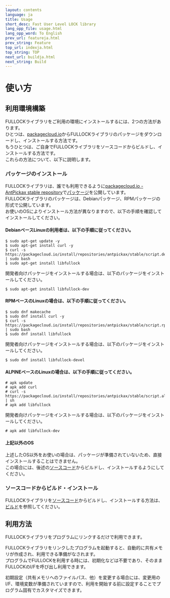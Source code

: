 ```yaml
---
layout: contents
language: ja
title: Usage
short_desc: Fast User Level LOCK library
lang_opp_file: usage.html
lang_opp_word: To English
prev_url: featureja.html
prev_string: Feature
top_url: indexja.html
top_string: TOP
next_url: buildja.html
next_string: Build
---
```


# 使い方

## 利用環境構築
FULLOCKライブラリをご利用の環境にインストールするには、2つの方法があります。  
ひとつは、[packagecloud.io](https://packagecloud.io/)からFULLOCKライブラリのパッケージをダウンロードし、インストールする方法です。  
もうひとつは、ご自身でFULLOCKライブラリをソースコードからビルドし、インストールする方法です。  
これらの方法について、以下に説明します。

### パッケージのインストール
FULLOCKライブラリは、誰でも利用できるように[packagecloud.io - AntPickax stable repository](https://packagecloud.io/antpickax/stable/)で[パッケージ](https://packagecloud.io/app/antpickax/stable/search?q=fullock)を公開しています。  
FULLOCKライブラリのパッケージは、Debianパッケージ、RPMパッケージの形式で公開しています。  
お使いのOSによりインストール方法が異なりますので、以下の手順を確認してインストールしてください。  

#### DebianベースLinuxの利用者は、以下の手順に従ってください。
```
$ sudo apt-get update -y
$ sudo apt-get install curl -y
$ curl -s https://packagecloud.io/install/repositories/antpickax/stable/script.deb.sh | sudo bash
$ sudo apt-get install libfullock
```
開発者向けパッケージをインストールする場合は、以下のパッケージをインストールしてください。
```
$ sudo apt-get install libfullock-dev
```

#### RPMベースのLinuxの場合は、以下の手順に従ってください。
```
$ sudo dnf makecache
$ sudo dnf install curl -y
$ curl -s https://packagecloud.io/install/repositories/antpickax/stable/script.rpm.sh | sudo bash
$ sudo dnf install libfullock
```
開発者向けパッケージをインストールする場合は、以下のパッケージをインストールしてください。
```
$ sudo dnf install libfullock-devel
```

#### ALPINEベースのLinuxの場合は、以下の手順に従ってください。
```
# apk update
# apk add curl
# curl -s https://packagecloud.io/install/repositories/antpickax/stable/script.alpine.sh | sh
# apk add libfullock
```
開発者向けパッケージをインストールする場合は、以下のパッケージをインストールしてください。
```
# apk add libfullock-dev
```

#### 上記以外のOS
上述したOS以外をお使いの場合は、パッケージが準備されていないため、直接インストールすることはできません。  
この場合には、後述の[ソースコード](https://github.com/yahoojapan/fullock)からビルドし、インストールするようにしてください。

### ソースコードからビルド・インストール
FULLOCKライブラリを[ソースコード](https://github.com/yahoojapan/fullock)からビルドし、インストールする方法は、[ビルド](https://fullock.antpick.ax/buildja.html)を参照してください。

## 利用方法
FULLOCKライブラリをプログラムにリンクするだけで利用できます。  

FULLOCKライブラリをリンクしたプログラムを起動すると、自動的に共有メモリが作成され、利用できる準備がなされます。  
プログラムでFULLOCKを利用する時には、初期化などは不要であり、そのままFULLOCKのI/Fを呼び出し利用できます。

初期設定（共有メモリへのファイルパス、他）を変更する場合には、変更用のI/F、環境変数が準備されていますので、利用を開始する前に設定することでプログラム固有でカスタマイズできます。
